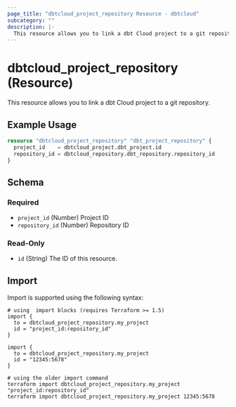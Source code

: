 ```yaml
---
page_title: "dbtcloud_project_repository Resource - dbtcloud"
subcategory: ""
description: |-
  This resource allows you to link a dbt Cloud project to a git repository.
---
```


# dbtcloud_project_repository (Resource)


This resource allows you to link a dbt Cloud project to a git repository.

## Example Usage

```terraform
resource "dbtcloud_project_repository" "dbt_project_repository" {
  project_id    = dbtcloud_project.dbt_project.id
  repository_id = dbtcloud_repository.dbt_repository.repository_id
}
```

<!-- schema generated by tfplugindocs -->
## Schema

### Required

- `project_id` (Number) Project ID
- `repository_id` (Number) Repository ID

### Read-Only

- `id` (String) The ID of this resource.

## Import

Import is supported using the following syntax:

```shell
# using  import blocks (requires Terraform >= 1.5)
import {
  to = dbtcloud_project_repository.my_project
  id = "project_id:repository_id"
}

import {
  to = dbtcloud_project_repository.my_project
  id = "12345:5678"
}

# using the older import command
terraform import dbtcloud_project_repository.my_project "project_id:repository_id"
terraform import dbtcloud_project_repository.my_project 12345:5678
```
